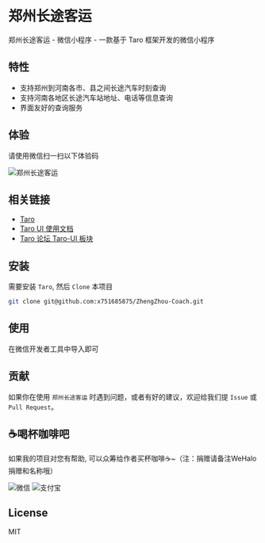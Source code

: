 # 郑州长途客运

郑州长途客运 - 微信小程序 - 一款基于 Taro 框架开发的微信小程序

## 特性

- 支持郑州到河南各市、县之间长途汽车时刻查询
- 支持河南各地区长途汽车站地址、电话等信息查询
- 界面友好的查询服务

## 体验

请使用微信扫一扫以下体验码

![郑州长途客运](https://user-images.githubusercontent.com/23094123/68312827-96c60e00-00ee-11ea-8ea8-20bf4ebcbd70.JPG)

## 相关链接

- [Taro](https://taro.aotu.io/)
- [Taro UI 使用文档](https://taro-ui.aotu.io)
- [Taro 论坛 Taro-UI 板块](https://taro-club.jd.com/category/11/taro-ui)

## 安装

需要安装 `Taro`, 然后 `Clone` 本项目

```bash
git clone git@github.com:x751685875/ZhengZhou-Coach.git
```

## 使用

在微信开发者工具中导入即可

## 贡献

如果你在使用 `郑州长途客运` 时遇到问题，或者有好的建议，欢迎给我们提 `Issue` 或 `Pull Request`。

## ☕️喝杯咖啡吧

如果我的项目对您有帮助, 可以众筹给作者买杯咖啡☕️~（注：捐赠请备注WeHalo捐赠和名称哦）

![微信](https://user-images.githubusercontent.com/23094123/68316786-ffb08480-00f4-11ea-8e85-4e6574908091.jpg)
![支付宝](https://user-images.githubusercontent.com/23094123/68317181-a7c64d80-00f5-11ea-8ae1-ab8ad4ed60c8.jpg)

## License

MIT

